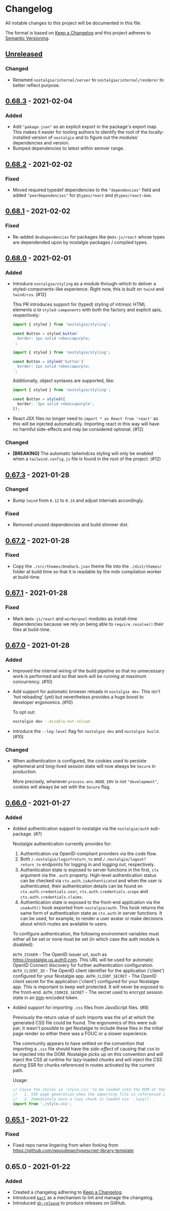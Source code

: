 # Changelog

All notable changes to this project will be documented in this file.

The format is based on [Keep a Changelog](http://keepachangelog.com/en/1.0.0/)
and this project adheres to [Semantic Versioning](http://semver.org/spec/v2.0.0.html).

## [Unreleased]
### Changed
- Renamed `nostalgie/internal/server` to `nostalgie/internal/renderer` to better reflect purpose.

## [0.68.3] - 2021-02-04
### Added
- Add `"pakage.json"` as an explicit export in the package's export map. This makes it easier for tooling authors to identify the root of the locally-installed version of `nostalgie` and to figure out the modules' dependencies and version.
- Bumped dependencies to latest within semver range.

## [0.68.2] - 2021-02-02
### Fixed
- Moved required typedef dependencies to the `"dependencies"` field and added `"peerDependencies"` for `@types/react` and `@types/react-dom`.

## [0.68.1] - 2021-02-02
### Fixed
- Re-added `devDependencies` for packages like `@mdx-js/react` whose types are dependended upon by nostalgie packages / compiled types.

## [0.68.0] - 2021-02-01
### Added
- Introduce `nostalgie/styling` as a module through-which to deliver a styled-components-like experience. Right now, this is built on `twind` and `twind/css`. (#12)
  
  This PR introduces support for (typed) styling of intrinsic HTML elements _a la_ `styled-components` with both the factory and explicit apis, respectively:
  
  ```ts
  import { styled } from 'nostalgie/styling';
  
  const Button = styled.button`
    border: 1px solid rebeccapurple;
  `;
  ```
  
  ```ts
  import { styled } from 'nostalgie/styling';
  
  const Button = styled('button')`
    border: 1px solid rebeccapurple;
  `;
  ```
  
  Additionally, object syntaxes are supported, like:
  
  ```ts
  import { styled } from 'nostalgie/styling';
  
  const Button = styled({
    border: '1px solid rebeccapurple',
  });
  ```
- React JSX files no longer need to `import * as React from 'react'` as this will be injected automatically. Importing react in this way will have no harmful side-effects and may be considered optional. (#12)

### Changed
- **[BREAKING]** The automatic tailwindcss styling will only be enabled when a `tailwind.config.js` file is found in the root of the project. (#12)

## [0.67.3] - 2021-01-28
### Changed
- Bump `twind` from `0.12` to `0.14` and adjust internals accordingly.

### Fixed
- Removed unused dependencies and build slimmer dist.

## [0.67.2] - 2021-01-28
### Fixed
- Copy the `./src/themes/OneDark.json` theme file into the `./dist/themes/` folder at build time so that it is readable by the mdx compilation worker at build-time.

## [0.67.1] - 2021-01-28
### Fixed
- Mark `@mdx-js/react` and `workerpool` modules as install-time dependencies because we rely on being able to `require.resolve()` their files at build-time.

## [0.67.0] - 2021-01-28
### Added
- Improved the internal wiring of the build pipeline so that no unnecessary work is performed and so that work will be running at maximum concurrency. (#10)
- Add support for automatic browser reloads in `nostalgie dev`. This isn't 'hot reloading' (yet) but nevertheless provides a huge boost to developer ergonomics. (#10)
  
  To opt out:
  
  ```bash
  nostalgie dev --disable-hot-reload
  ```
- Introduce the `--log-level` flag for `nostalgie dev` and `nostalgie build`. (#10)

### Changed
- When authentication is configured, the cookies used to persiste ephemeral and long-lived session state will now always be `Secure` in production.
  
  More precisely, whenever `process.env.NODE_ENV` is not `"development"`, cookies will always be set with the `Secure` flag.

## [0.66.0] - 2021-01-27
### Added
- Added authentication support to nostalgie via the `nostalgie/auth` sub-package. (#7)
  
  Nostalgie authentication currently provides for:
  
  1. Authentication via OpenID-compliant providers via the code flow.
  2. Both `/.nostalgie/login?return_to` and `/.nostalgie/logout?return_to` endpoints for logging in and logging out, respectively.
  3. Authentication state is exposed to server functions in the first, `ctx` argument via the `.auth` property. High-level authentication status can be checked via `ctx.auth.isAuthenticated` and when the user is authenticated, their authentication details can be found on `ctx.auth.credentials.user`, `ctx.auth.credentials.scope` and `ctx.auth.credentials.claims`.
  4. Authentication state is exposed to the front-end application via the `useAuth()` hook exported from `nostalgie/auth`. This hook returns the same form of authentication state as `ctx.auth` in server functions. It can be used, for example, to render a user avatar or make decisions about which routes are available to users.
  
  To configure authentication, the following environment variables must either all be set or none must be set (in which case the auth module is disabled):
  
  `AUTH_ISSUER` - The OpenID issuer url, such as https://nostalgie.us.auth0.com. This URL will be used for automatic OpenID Connect discovery for further authentication configuration.
  `AUTH_CLIENT_ID` - The OpenID client identifier for the application ('client') configured for your Nostalgie app.
  `AUTH_CLIENT_SECRET` - The OpenID client secret for the application ('client') configured for your Nostalgie app. This is important to keep well protected. It will never be exposed to the front-end.
  `AUTH_COOKIE_SECRET` - The secret used to encrypt session state in an [Iron](https://npm.im/@hapi/iron)-encoded token.
- Added support for importing `.css` files from JavaScript files. (#8)
  
  Previously the return value of such imports was the url at which the generated CSS file could be found. The ergonomics of this were sub par; it wasn't possible to get Nostalgie to include these files in the initial page render so either there was a FOUC or a slower experience.
  
  The community appears to have settled on the convention that importing a `.css` file should have the _side-effect_ of causing that css to be injected into the DOM. Nostalgie picks up on this convention and will inject the CSS at runtime for lazy-loaded chunks and will inject the CSS during SSR for chunks referenced in routes activated by the current path.
  
  Usage:
  
  ```js
  // Cause the styles in 'style.css' to be loaded into the DOM at the earlier of:
  //   1. SSR page generation when the importing file is referenced in the initial route.
  //   2. Immediately once a lazy chunk is loaded via `.lazy()`.
  import from './style.css';
  ```

## [0.65.1] - 2021-01-22
### Fixed
- Fixed repo name lingering from when forking from https://github.com/ggoodman/typescript-library-template

## 0.65.0 - 2021-01-22
### Added
- Created a changelog adhering to [Keep a Changelog](http://keepachangelog.com/en/1.0.0/).
- Introduced [`kacl`](https://npm.im/@brightcove/kacl) as a mechanism to lint and manage the changelog.
- Introduced [`gh-release`](https://npm.im/gh-release) to produce releases on GitHub.

[Unreleased]: https://github.com/ggoodman/nostalgie/compare/v0.68.3...HEAD
[0.68.3]: https://github.com/ggoodman/nostalgie/compare/v0.68.2...v0.68.3
[0.68.2]: https://github.com/ggoodman/nostalgie/compare/v0.68.1...v0.68.2
[0.68.1]: https://github.com/ggoodman/nostalgie/compare/v0.68.0...v0.68.1
[0.68.0]: https://github.com/ggoodman/nostalgie/compare/v0.67.3...v0.68.0
[0.67.3]: https://github.com/ggoodman/nostalgie/compare/v0.67.2...v0.67.3
[0.67.2]: https://github.com/ggoodman/nostalgie/compare/v0.67.1...v0.67.2
[0.67.1]: https://github.com/ggoodman/nostalgie/compare/v0.67.0...v0.67.1
[0.67.0]: https://github.com/ggoodman/nostalgie/compare/v0.66.0...v0.67.0
[0.66.0]: https://github.com/ggoodman/nostalgie/compare/v0.65.1...v0.66.0
[0.65.1]: https://github.com/ggoodman/nostalgie/compare/v0.65.0...v0.65.1
